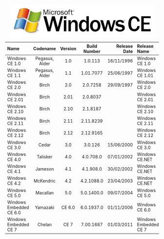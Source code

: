 <p align="center">
  <img src="https://github.com/InstallingEverything/MicrosoftBuildNumbers/blob/main/Images/Windows/WindowsCE.jpeg" />
</p>

| Name                                                   | Codename          | Version | Build Number      | Release Date | Release Name                                             |
| :----------------------------------------------------- | :---------------: | :-----: | :---------------: | -----------: | :------------------------------------------------------- |
| Windows CE 1.0                                         | Pegasus, Alder    |   1.0   | 1.0.113           |  16/11/1996  |Windows CE 1.0                                            |
| Windows CE 1.1                                         | Pegasus, Alder    |   1.1   | 1.01.7077         |  25/06/1997  |Windows CE 1.01                                           |
| Windows CE 2.0                                         | Birch             |   2.0   | 2.0.7258          |  29/09/1997  |Windows CE 2.0                                            |
| Windows CE 2.01                                        | Birch             |   2.01  | 2.0.8037          |              |Windows CE 2.01                                           |
| Windows CE 2.10                                        | Birch             |   2.10  | 2.1.8187          |              |Windows CE 2.10                                           |
| Windows CE 2.11                                        | Birch             |   2.11  | 2.11.8239         |              |Windows CE 2.11                                           |
| Windows CE 2.12                                        | Birch             |   2.12  | 2.12.9165         |              |Windows CE 2.12                                           |
| Windows CE 3.0                                         | Cedar             |   3.0   | 3.0.126           |  15/06/2000  |Windows CE 3.0                                            |
| Windows CE 4.0                                         | Talisker          |   4.0   | 4.0.708.0         |  07/01/2002  |Windows CE.NET                                            |
| Windows CE 4.1                                         | Jameson           |   4.1   | 4.1.908.0         |  30/02/2002  |Windows CE.NET                                            |
| Windows CE 4.2                                         | McKendric         |   4.2   | 4.2.1088.0        |  23/04/2003  |Windows CE.NET                                            |
| Windows CE 5.0                                         | Macallan          |   5.0   | 5.0.1400.0        |  09/07/2004  |Windows CE 5.0                                            |
| Windows Embedded CE 6.0                                | Yamazaki          | CE 6.0  | 6.0.1937.0        |  01/11/2006  |Windows CE 6.0                                            |
| Windows Embedded CE 7                                  | Chelan            |   CE 7  | 7.00.1687         |  01/03/2011  |Windows Embedded CE 7                                     |